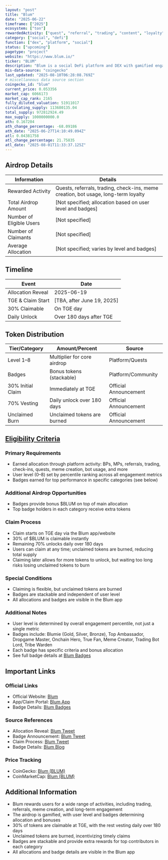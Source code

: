 ```yaml
---
layout: "post"
title: "Blum"
date: "2025-06-22"
timeframe: ["2025"]
ecosystem: ["ton"]
rewardedActivity: ["quest", "referral", "trading", "content", "loyalty"]
category: ["social", "defi"]
function: ["dex", "platform", "social"]
status: ["upcoming"]
pagetype: "project"
website: "https://www.blum.io/"
ticker: "BLUM"
description: "Blum is a social DeFi platform and DEX with gamified engagement, referral, and trading features, rewarding users for activity, quests, and community participation."
mis-data-source: "coingecko"
last_updated: "2025-08-10T06:28:08.769Z"
# miscellaneous data source section
coingecko_id: "blum"
current_price: 0.053356
market_cap: 6066173
market_cap_rank: 2165
fully_diluted_valuation: 51911017
circulating_supply: 113680135.04
total_supply: 972812924.49
max_supply: 1000000000.0
ath: 0.167204
ath_change_percentage: -68.09186
ath_date: "2025-06-27T14:10:49.094Z"
atl: 0.04381758
atl_change_percentage: 21.75835
atl_date: "2025-08-01T11:33:37.125Z"
---
```


## Airdrop Details

| Information              | Details                                                     |
| ------------------------ | ----------------------------------------------------------- |
| Rewarded Activity        | Quests, referrals, trading, check-ins, meme creation, bot usage, long-term loyalty |
| Total Airdrop Amount     | [Not specified; allocation based on user level and badges]   |
| Number of Eligible Users | [Not specified]                                             |
| Number of Claimants      | [Not specified]                                             |
| Average Allocation       | [Not specified; varies by level and badges]                 |

## Timeline

| Event               | Date                                           |
| ------------------- | ---------------------------------------------- |
| Allocation Reveal   | 2025-06-19                                     |
| TGE & Claim Start   | [TBA, after June 19, 2025]                     |
| 30% Claimable       | On TGE day                                     |
| Daily Unlock        | Over 180 days after TGE                        |

## Token Distribution

| Tier/Category      | Amount/Percent                | Source                    |
| ------------------ | ---------------------------- | ------------------------- |
| Level 1–8          | Multiplier for core airdrop   | Platform/Quests           |
| Badges             | Bonus tokens (stackable)      | Platform/Community        |
| 30% Initial Claim  | Immediately at TGE            | Official Announcement     |
| 70% Vesting        | Daily unlock over 180 days    | Official Announcement     |
| Unclaimed Burn     | Unclaimed tokens are burned   | Official Announcement     |

## [Eligibility Criteria](https://www.blum.io/post/blum-badges)

### Primary Requirements

- Earned allocation through platform activity: BPs, MPs, referrals, trading, check-ins, quests, meme creation, bot usage, and more
- User level (0–8) set by percentile ranking across all engagement metrics
- Badges earned for top performance in specific categories (see below)

### Additional Airdrop Opportunities

- Badges provide bonus $BLUM on top of main allocation
- Top badge holders in each category receive extra tokens

### Claim Process

- Claim starts on TGE day via the Blum app/website
- 30% of $BLUM is claimable instantly
- Remaining 70% unlocks daily over 180 days
- Users can claim at any time; unclaimed tokens are burned, reducing total supply
- Claiming later allows for more tokens to unlock, but waiting too long risks losing unclaimed tokens to burn

### Special Conditions

- Claiming is flexible, but unclaimed tokens are burned
- Badges are stackable and independent of user level
- All allocations and badges are visible in the Blum app

### Additional Notes

- User level is determined by overall engagement percentile, not just a single metric
- Badges include: Blumie (Gold, Silver, Bronze), Top Ambassador, Dropgame Master, Onchain Hero, True Fan, Meme Creator, Trading Bot Lord, Tribe Warden
- Each badge has specific criteria and bonus allocation
- See full badge details at [Blum Badges](https://www.blum.io/post/blum-badges)

## Important Links

### Official Links

- Official Website: [Blum](https://www.blum.io/)
- App/Claim Portal: [Blum App](https://t.me/Blum)
- Badge Details: [Blum Badges](https://www.blum.io/post/blum-badges)

### Source References

- Allocation Reveal: [Blum Tweet](https://x.com/blumcrypto/status/1935746821529440588)
- Badge Announcement: [Blum Tweet](https://x.com/blumcrypto/status/1935746821529440588)
- Claim Process: [Blum Tweet](https://x.com/blumcrypto/status/1935746821529440588)
- Badge Details: [Blum Blog](https://www.blum.io/post/blum-badges)

### Price Tracking

- CoinGecko: [Blum (BLUM)](https://www.coingecko.com/en/coins/blum)
- CoinMarketCap: [Blum (BLUM)](https://coinmarketcap.com/currencies/blum/)

## Additional Information

- Blum rewards users for a wide range of activities, including trading, referrals, meme creation, and long-term engagement
- The airdrop is gamified, with user level and badges determining allocation and bonuses
- 30% of tokens are claimable at TGE, with the rest vesting daily over 180 days
- Unclaimed tokens are burned, incentivizing timely claims
- Badges are stackable and provide extra rewards for top contributors in each category
- All allocations and badge details are visible in the Blum app